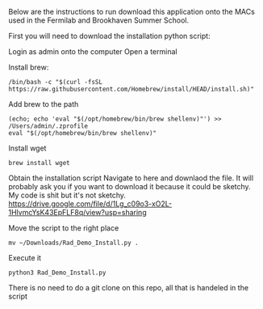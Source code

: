 Below are the instructions to run download this application onto the MACs used in the Fermilab and Brookhaven Summer School.

First you will need to download the installation python script:

Login as admin onto the computer
Open a terminal

Install brew:
```
/bin/bash -c "$(curl -fsSL https://raw.githubusercontent.com/Homebrew/install/HEAD/install.sh)"
```

Add brew to the path
```
(echo; echo 'eval "$(/opt/homebrew/bin/brew shellenv)"') >> /Users/admin/.zprofile
eval "$(/opt/homebrew/bin/brew shellenv)"
```

Install wget
```
brew install wget
```

Obtain the installation script
Navigate to here and downlaod the file. It will probably ask you if you want to download it because it could be sketchy. My code is shit but it's not sketchy.
https://drive.google.com/file/d/1Lg_c09o3-xO2L-1HlvmcYsK43EpFLF8q/view?usp=sharing

Move the script to the right place
```
mv ~/Downloads/Rad_Demo_Install.py .
```

Execute it
```
python3 Rad_Demo_Install.py
```
There is no need to do a git clone on this repo, all that is handeled in the script
